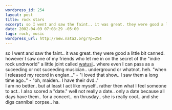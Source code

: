 ```yaml
--- 
wordpress_id: 254
layout: post
title: rock stars
excerpt: so I went and saw the faint.. it was great. they were good a little bit canned. however I saw one of my friends who let me in on the secret of the "indie rock undrworld" a little joint called watusi.. where even I can pass as a suceeding or not suceeding musician.. underground or whatnot. heh. "when I released my record i...
date: 2002-04-09 07:08:29 -05:00
tags: rock, music
wordpress_url: http://new.nata2.org/?p=254
---
```

so I went and saw the faint.. it was great. they were good a little bit canned. however I saw one of my friends who let me in on the secret of the "indie rock undrworld" a little joint called <a href="http://www.luc.edu/orgs/undergroundchitown/dining/watusi.html">watusi</a>.. where even I can pass as a suceeding or not suceeding musician.. underground or whatnot. heh. "when I released my record in englan..." - "i loved that show.. I saw them a long time ago.." - "oh, maiden.. I have their dvd.." <br/> I am no better.. but at least I act like myself.. rather then what I feel someone to act.. I also scored a "date." well not really a date.. only a date because all days have them.. for a concert.. on thrusday.. she is really cool.. and she digs cannibal corpse.. ha.
